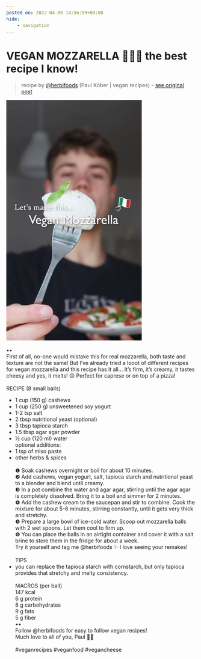 ```yaml
---
posted on: 2022-04-09 14:56:59+00:00
hide:
    - navigation
---
```


# VEGAN MOZZARELLA 🌱🇮🇹 the best recipe I know! 

> recipe by [@herbifoods](https://www.instagram.com/herbifoods/) 
(Paul Köber | vegan recipes) - [see original post](https://instagram.com/p/CcIlv9BKPV6)

![](../img/herbifoods_09-04-2022_1404.png)

••  
First of all, no-one would mistake this for real mozzarella, both taste and texture are not the same! But I’ve already tried a looot of different recipes for vegan mozzarella and this recipe has it all... It’s firm, it’s creamy, it tastes cheesy and yes, it melts! 😌 Perfect for caprese or on top of a pizza!  
⠀  
RECIPE (8 small balls)  
- 1 cup (150 g) cashews  
- 1 cup (250 g) unsweetened soy yogurt  
- 1-2 tsp salt  
- 2 tbsp nutritional yeast (optional)  
- 3 tbsp tapioca starch  
- 1.5 tbsp agar agar powder  
- ½ cup (120 ml) water  
optional additions:  
- 1 tsp of miso paste  
- other herbs & spices  
⠀  
❶ Soak cashews overnight or boil for about 10 minutes.  
❷ Add cashews, vegan yogurt, salt, tapioca starch and nutritional yeast to a blender and blend until creamy.   
❸ In a pot combine the water and agar agar, stirring until the agar agar is completely dissolved. Bring it to a boil and simmer for 2 minutes.  
❹ Add the cashew cream to the saucepan and stir to combine. Cook the mixture for about 5-6 minutes, stirring constantly, until it gets very thick and stretchy.  
❺ Prepare a large bowl of ice-cold water. Scoop out mozzarella balls with 2 wet spoons. Let them cool to firm up.  
❻ You can place the balls in an airtight container and cover it with a salt brine to store them in the fridge for about a week.  
Try it yourself and tag me @herbifoods ✨ I love seeing your remakes!  
⠀   
TIPS  
- you can replace the tapioca starch with cornstarch, but only tapioca provides that stretchy and melty consistency.   
⠀   
MACROS (per ball)  
147 kcal  
6 g protein  
8 g carbohydrates  
9 g fats  
5 g fiber  
••  
Follow @herbifoods for easy to follow vegan recipes!  
Much love to all of you, Paul 👋💚  
⠀  
\#veganrecipes \#veganfood \#vegancheese   